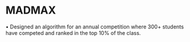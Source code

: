 # MADMAX
• Designed an algorithm for an annual competition where 300+ students have competed and ranked in the top 10% of the class.
